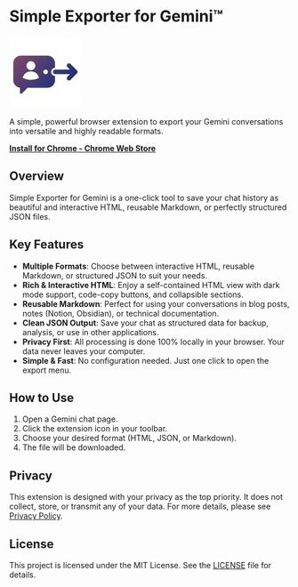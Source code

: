 # Simple Exporter for Gemini™

![icon](icons/icon128.png)

A simple, powerful browser extension to export your Gemini conversations into versatile and highly readable formats.

[**Install for Chrome - Chrome Web Store**](https://chromewebstore.google.com/detail/simple-gemini-exporter/khgjgbneefjbbocjhakfamgmcjpkmoej)

## Overview

Simple Exporter for Gemini is a one-click tool to save your chat history as beautiful and interactive HTML, reusable Markdown, or perfectly structured JSON files.

## Key Features

- **Multiple Formats**: Choose between interactive HTML, reusable Markdown, or structured JSON to suit your needs.
- **Rich & Interactive HTML**: Enjoy a self-contained HTML view with dark mode support, code-copy buttons, and collapsible sections.
- **Reusable Markdown**: Perfect for using your conversations in blog posts, notes (Notion, Obsidian), or technical documentation.
- **Clean JSON Output**: Save your chat as structured data for backup, analysis, or use in other applications.
- **Privacy First**: All processing is done 100% locally in your browser. Your data never leaves your computer.
- **Simple & Fast**: No configuration needed. Just one click to open the export menu.

## How to Use

1.  Open a Gemini chat page.
2.  Click the extension icon in your toolbar.
3.  Choose your desired format (HTML, JSON, or Markdown).
4.  The file will be downloaded.

## Privacy

This extension is designed with your privacy as the top priority. It does not collect, store, or transmit any of your data. For more details, please see [Privacy Policy](https://clonon.net/simple-gemini-exporter/privacy.html).

## License

This project is licensed under the MIT License. See the [LICENSE](LICENSE) file for details.
